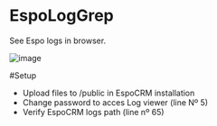 # EspoLogGrep
See Espo logs in browser.

![image](https://github.com/user-attachments/assets/8344d2ea-c46d-4b9a-a8bb-a822d54377db)

#Setup
- Upload files to /public in EspoCRM installation
- Change password to acces Log viewer (line Nº 5)
- Verify EspoCRM logs path (line nº 65)
